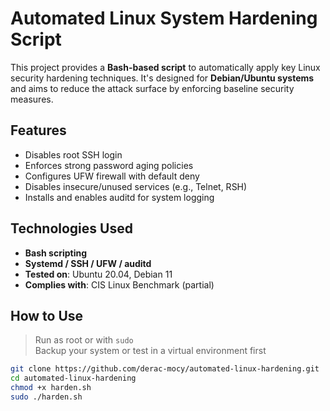 # Automated Linux System Hardening Script

This project provides a **Bash-based script** to automatically apply key Linux security hardening techniques. It's designed for **Debian/Ubuntu systems** and aims to reduce the attack surface by enforcing baseline security measures.

## Features

-  Disables root SSH login
-  Enforces strong password aging policies
-  Configures UFW firewall with default deny
-  Disables insecure/unused services (e.g., Telnet, RSH)
-  Installs and enables auditd for system logging

## Technologies Used

- **Bash scripting**
- **Systemd / SSH / UFW / auditd**
- **Tested on**: Ubuntu 20.04, Debian 11
- **Complies with**: CIS Linux Benchmark (partial)

## How to Use

>  Run as root or with `sudo`  
>  Backup your system or test in a virtual environment first

```bash
git clone https://github.com/derac-mocy/automated-linux-hardening.git
cd automated-linux-hardening
chmod +x harden.sh
sudo ./harden.sh
